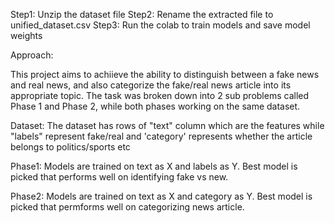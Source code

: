 Step1: Unzip the dataset file
Step2: Rename the extracted file to unified_dataset.csv
Step3: Run the colab to train models and save model weights

Approach:

This project aims to achiieve the ability to distinguish between a fake news and real news, and also categorize the fake/real news article into its appropriate topic.
The task was broken down into 2 sub problems called Phase 1 and Phase 2, while both phases working on the same dataset.

Dataset:
The dataset has rows of "text" column which are the features while "labels" represent fake/real and 'category' represents whether the article belongs to politics/sports etc

Phase1:
Models are trained on text as X and labels as Y. Best model is picked that performs well on identifying fake vs new.

Phase2:
Models are trained on text as X and category as Y. Best model is picked that permforms well on categorizing news article.
